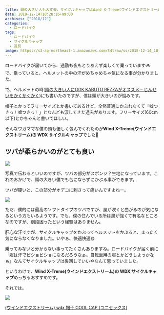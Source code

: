 ```yaml
---
title: 頭の大きい人も大丈夫。サイクルキャップはWind X-Treme(ウインドエクストリーム) WDXがめっちゃおすすめ
date: 2018-12-14T10:28:16+09:00
archives: ["2018/12"]
categories:
  - ロードバイク
tags:
  - ロードバイク
  - サイクルキャップ
  - 道具
image: https://s3-ap-northeast-1.amazonaws.com/t4traw/ss/2018-12-14_10-33-48.png
---
```

ロードバイクが届いてから、通勤も夜もとりあえず楽しくて乗っています🚲 で、乗っていると、ヘルメットの中の汗がめちゃめちゃ気になる事が分かりました。

<!--more-->

で、ヘルメットの時([頭の大きい人にOGK KABUTO REZZAがオススメ – じんせいをかくかくかく](https://www.t4traw.net/blog/2018/12/%E9%A0%AD%E3%81%AE%E5%A4%A7%E3%81%8D%E3%81%84%E4%BA%BA%E3%81%ABogk-kabuto-rezza%E3%81%8C%E3%82%AA%E3%82%B9%E3%82%B9%E3%83%A1/))にも書いたのですが、僕は頭が大きいのが悩みです。

帽子とかってフリーサイズとか書いてあるけど、全然普通にかぶれなくて「嘘つきっ！嘘つきっ！」となんども涙してきた過去があります。フリーサイズ(60cm以下)とかちゃんと書いてほしい。

そんなワガママな僕の頭も優しく包んでくれたのが**Wind X-Treme(ウインドエクストリーム)の WDX サイクルキャップ**でした💖

## ツバが柔らかいのがとても良い

![](https://s3-ap-northeast-1.amazonaws.com/t4traw/ss/2018-12-14_14-26-43.png)

写真で伝わるといいのですが、ツバの部分がスポンジ？生地になっています。これのおかげで、頭の大きい僕でも苦にならずにかぶる事ができます。

ツバが硬いと、この部分がオデコに刺さって痛いんですよねー。

![](https://s3-ap-northeast-1.amazonaws.com/t4traw/ss/2018-12-14_14-28-31.png)

ただ、僕的には最高のソフトタイプのツバですが、風が吹くと曲がるのが気になるという方もいるようです。でも、僕の住んでいる所は風が強くて有名なところなのですが、別段困ったという経験はありません。

肝心な汗ですが、サイクルキャップをかぶってヘルメットをかぶると、まったく気にならなくなりました。いやぁ、快適快適🌞

乗ってみないと分からない事ってたくさんありますね。ロードバイクが届く前に「服は汗でビショビショになるだろうなぁ。自転車用の服とかどうしよっかなぁ」なんてサイクルキャップは後回しでいいやなんて思っていました。

というわけで、**Wind X-Treme(ウインドエクストリーム)の WDX サイクルキャップ**めっちゃおすすめです。

それでは。

<div class="amazfy">
<a href="https://www.amazon.co.jp/dp/B009V5590G?tag=t4traw-22">
<img src="https://ws-fe.amazon-adsystem.com/widgets/q?_encoding=UTF8&ASIN=B009V5590G&Format=_SL250_&ID=AsinImage&MarketPlace=JP&ServiceVersion=20070822&WS=1&tag=t4traw-22&language=ja_JP">
<p>(ウインドエクストリーム) wdx 帽子 COOL CAP [ユニセックス]</p>
</a>
</div>